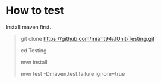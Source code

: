 # How to test
Install maven first.
> git clone https://github.com/miaht94/JUnit-Testing.git
>
> cd Testing
>
> mvn install
>
> mvn test -Dmaven.test.failure.ignore=true
